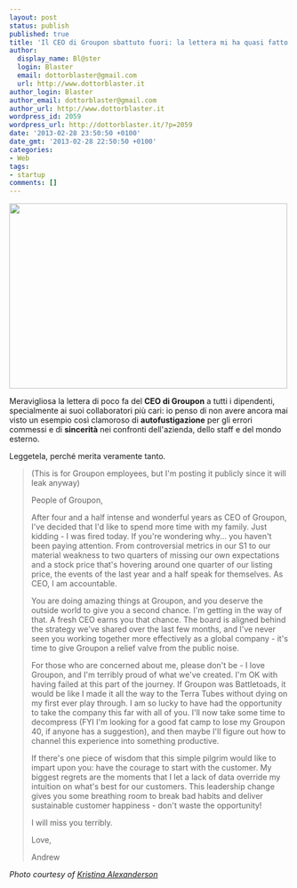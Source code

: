 ```yaml
---
layout: post
status: publish
published: true
title: 'Il CEO di Groupon sbattuto fuori: la lettera mi ha quasi fatto piangere'
author:
  display_name: Bl@ster
  login: Blaster
  email: dottorblaster@gmail.com
  url: http://www.dottorblaster.it
author_login: Blaster
author_email: dottorblaster@gmail.com
author_url: http://www.dottorblaster.it
wordpress_id: 2059
wordpress_url: http://dottorblaster.it/?p=2059
date: '2013-02-28 23:50:50 +0100'
date_gmt: '2013-02-28 22:50:50 +0100'
categories:
- Web
tags:
- startup
comments: []
---
```

<p><img class="aligncenter" alt="" src="http://farm8.staticflickr.com/7004/6473110847_8754263896.jpg" width="500" height="333" /></p>
<p>Meravigliosa la lettera di poco fa del <strong>CEO di Groupon</strong> a tutti i dipendenti, specialmente ai suoi collaboratori più cari: io penso di non avere ancora mai visto un esempio così clamoroso di <strong>autofustigazione</strong> per gli errori commessi e di <strong>sincerità</strong> nei confronti dell'azienda, dello staff e del mondo esterno.</p>
<p>Leggetela, perché merita veramente tanto.</p>
<blockquote><p>(This is for Groupon employees, but I'm posting it publicly since it will leak anyway)</p>
<p>People of Groupon,</p>
<p>After four and a half intense and wonderful years as CEO of Groupon, I've decided that I'd like to spend more time with my family. Just kidding - I was fired today. If you're wondering why... you haven't been paying attention. From controversial metrics in our S1 to our material weakness to two quarters of missing our own expectations and a stock price that's hovering around one quarter of our listing price, the events of the last year and a half speak for themselves. As CEO, I am accountable.</p>
<p>You are doing amazing things at Groupon, and you deserve the outside world to give you a second chance. I'm getting in the way of that. A fresh CEO earns you that chance. The board is aligned behind the strategy we've shared over the last few months, and I've never seen you working together more effectively as a global company - it's time to give Groupon a relief valve from the public noise.</p>
<p>For those who are concerned about me, please don't be - I love Groupon, and I'm terribly proud of what we've created. I'm OK with having failed at this part of the journey. If Groupon was Battletoads, it would be like I made it all the way to the Terra Tubes without dying on my first ever play through. I am so lucky to have had the opportunity to take the company this far with all of you. I'll now take some time to decompress (FYI I'm looking for a good fat camp to lose my Groupon 40, if anyone has a suggestion), and then maybe I'll figure out how to channel this experience into something productive.</p>
<p>If there's one piece of wisdom that this simple pilgrim would like to impart upon you: have the courage to start with the customer. My biggest regrets are the moments that I let a lack of data override my intuition on what's best for our customers. This leadership change gives you some breathing room to break bad habits and deliver sustainable customer happiness - don't waste the opportunity!</p>
<p>I will miss you terribly.</p>
<p>Love,</p>
<p>Andrew</p></blockquote>
<p><em>Photo courtesy of <a href="http://www.flickr.com/photos/kalexanderson/6473110847/">Kristina Alexanderson</a></em></p>
